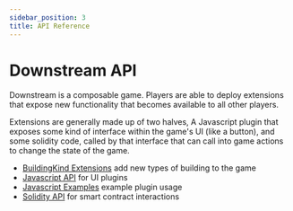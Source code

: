 ```yaml
---
sidebar_position: 3
title: API Reference
---
```


# Downstream API

Downstream is a composable game. Players are able to deploy extensions that
expose new functionality that becomes available to all other players.

Extensions are generally made up of two halves, A Javascript plugin that
exposes some kind of interface within the game's UI (like a button), and some
solidity code, called by that interface that can call into game actions to
change the state of the game.

* [BuildingKind Extensions](/docs/api/buildings) add new types of building to the game
* [Javascript API](/docs/api/javascript) for UI plugins
* [Javascript Examples](/docs/api/javascript-examples) example plugin usage
* [Solidity API](/docs/api/solidity) for smart contract interactions
